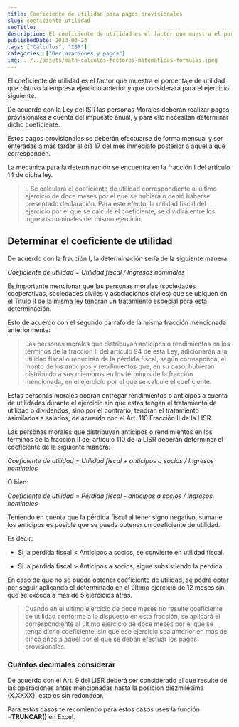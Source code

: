```yaml
---
title: Coeficiente de utilidad para pagos provisionales
slug: coeficiente-utilidad
seoTitle: 
description: El coeficiente de utilidad es el factor que muestra el porcentaje de utilidad que obtuvo la empresa ejercicio anterior.
publishedDate: 2013-03-23
tags: ["Cálculos", "ISR"]
categories: ["Declaraciones y pagos"]
img: ../../assets/math-calculos-factores-matematicas-formulas.jpeg
---
```



El coeficiente de utilidad es el factor que muestra el porcentaje de utilidad que obtuvo la empresa ejercicio anterior y que considerará para el ejercicio siguiente.




De acuerdo con la Ley del ISR las personas Morales deberán realizar pagos provisionales a cuenta del impuesto anual, y para ello necesitan determinar dicho coeficiente.




Estos pagos provisionales se deberán efectuarse de forma mensual y ser enteradas a más tardar el día 17 del mes inmediato posterior a aquel a que corresponden.




La mecánica para la determinación se encuentra en la fracción I del artículo 14 de dicha ley.





> I. Se calculará el coeficiente de utilidad correspondiente al último ejercicio de doce meses por el que se hubiera o debió haberse presentado declaración. Para este efecto, la utilidad fiscal del ejercicio por el que se calcule el coeficiente, se dividirá entre los ingresos nominales del mismo ejercicio.




Determinar el coeficiente de utilidad
-------------------------------------




De acuerdo con la fracción I, la determinación sería de la siguiente manera:




*Coeficiente de utilidad \= Utilidad fiscal / Ingresos nominales*




Es importante mencionar que las personas morales (sociedades cooperativas, sociedades civiles y asociaciones civiles) que se ubiquen en el Titulo II de la misma ley tendrán un tratamiento especial para esta determinación.




Esto de acuerdo con el segundo párrafo de la misma fracción mencionada anteriormente:





> Las personas morales que distribuyan anticipos o rendimientos en los términos de la fracción II del artículo 94 de esta Ley, adicionarán a la utilidad fiscal o reducirán de la pérdida fiscal, según corresponda, el monto de los anticipos y rendimientos que, en su caso, hubieran distribuido a sus miembros en los términos de la fracción mencionada, en el ejercicio por el que se calcule el coeficiente.




Estas personas morales podrán entregar rendimientos o anticipos a cuenta de utilidades durante el ejercicio sin que estas tengan el tratamiento de utilidad o dividendos, sino por el contrario, tendrán el tratamiento asimilados a salarios, de acuerdo con el Art. 110 Fracción II de la LISR.




Las personas morales que distribuyan anticipos o rendimientos en los términos de la fracción II del artículo 110 de la LISR deberán determinar el coeficiente de la siguiente manera:




*Coeficiente de utilidad \= Utilidad fiscal \+ anticipos a socios / Ingresos nominales*




O bien:




*Coeficiente de utilidad \= Pérdida fiscal \- anticipos a socios / Ingresos nominales*




Teniendo en cuenta que la pérdida fiscal al tener signo negativo, sumarle los anticipos es posible que se pueda obtener un coeficiente de utilidad.




Es decir:




* Si la pérdida fiscal \< Anticipos a socios, se convierte en utilidad fiscal.

* Si la pérdida fiscal \> Anticipos a socios, sigue subsistiendo la pérdida.




En caso de que no se pueda obtener coeficiente de utilidad, se podrá optar por seguir aplicando el determinado en el último ejercicio de 12 meses sin que se exceda a más de 5 ejercicios atrás.





> Cuando en el último ejercicio de doce meses no resulte coeficiente de utilidad conforme a lo dispuesto en esta fracción, se aplicará el correspondiente al último ejercicio de doce meses por el que se tenga dicho coeficiente, sin que ese ejercicio sea anterior en más de cinco años a aquél por el que se deban efectuar los pagos provisionales.




### Cuántos decimales considerar




De acuerdo con el Art. 9 del LISR deberá ser considerado el que resulte de las operaciones antes mencionadas hasta la posición diezmilésima (X.XXXX), esto es sin redondear.




Para estos casos te recomiendo para estos casos uses la función **\=TRUNCAR()** en Excel.




